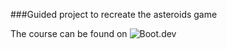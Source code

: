 ###Guided project to recreate the asteroids game

The course can be found on ![Boot.dev](www.boot.dev)
